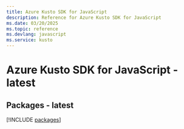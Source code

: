 ```yaml
---
title: Azure Kusto SDK for JavaScript
description: Reference for Azure Kusto SDK for JavaScript
ms.date: 03/20/2025
ms.topic: reference
ms.devlang: javascript
ms.service: kusto
---
```

# Azure Kusto SDK for JavaScript - latest
## Packages - latest
[!INCLUDE [packages](kusto-index.md)]